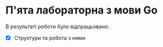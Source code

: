 # П'ята лабораторна з мови Go
В результаті роботи було відпрацьовано:
- [x] Структури та робота з ними
